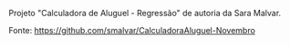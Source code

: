 Projeto "Calculadora de Aluguel - Regressão" de autoria da Sara Malvar.

Fonte: https://github.com/smalvar/CalculadoraAluguel-Novembro
